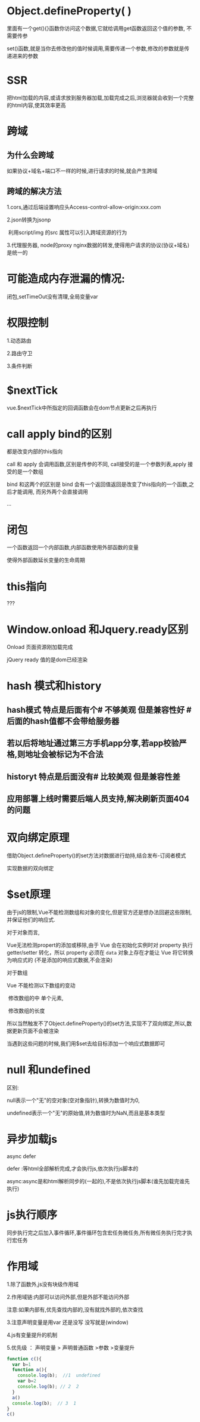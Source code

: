 # Object.defineProperty( )

​	里面有一个get(){}函数你访问这个数据,它就给调用get函数返回这个值的参数, 不需要传参

​	set()函数,就是当你去修改他的值时候调用,需要传递一个参数,修改的参数就是传递进来的参数



# SSR

把html加载的内容,或请求放到服务器加载,加载完成之后,浏览器就会收到一个完整的html内容,使其效率更高



# 跨域

## 为什么会跨域

如果协议+域名+端口不一样的时候,进行请求的时候,就会产生跨域

## 跨域的解决方法

1.cors,通过后端设置响应头Access-control-allow-origin:xxx.com

2.json转换为jsonp

​	利用script/img  的src 属性可以引入跨域资源的行为

3.代理服务器, node的proxy nginx数据的转发,使得用户请求的协议(协议+域名)是统一的



# 可能造成内存泄漏的情况:

闭包,setTimeOut没有清理,全局变量var

# 权限控制

1.动态路由

2.路由守卫

3.条件判断

# $nextTick

vue.$nextTick中所指定的回调函数会在dom节点更新之后再执行



# call apply bind的区别

都是改变内部的this指向

call 和 apply 会调用函数,区别是传参的不同, call接受的是一个参数列表,apply 接受的是一个数组

bind 和这两个的区别是 bind 会有一个返回值返回是改变了this指向的一个函数,之后才能调用, 而另外两个会直接调用

...

# 闭包

一个函数返回一个内部函数,内部函数使用外部函数的变量

使得外部函数延长变量的生命周期

# this指向

???

# Window.onload 和Jquery.ready区别

Onload 页面资源刚加载完成

jQuery ready 值的是dom已经渲染



# hash 模式和history 

## hash模式 特点是后面有个#  不够美观 但是兼容性好 #后面的hash值都不会带给服务器

## 若以后将地址通过第三方手机app分享,若app校验严格,则地址会被标记为不合法





## historyt 特点是后面没有#	比较美观 但是兼容性差

## 应用部署上线时需要后端人员支持,解决刷新页面404的问题









# 双向绑定原理

借助Object.defineProperty()的set方法对数据进行劫持,结合发布-订阅者模式

实现数据的双向绑定



# $set原理

由于js的限制,Vue不能检测数组和对象的变化,但是官方还是想办法回避这些限制,并保证他们的响应式.

对于对象而言,

Vue无法检测propert的添加或移除,由于 Vue 会在初始化实例时对 property 执行 getter/setter 转化，所以 property 必须在 `data` 对象上存在才能让 Vue 将它转换为响应式的 (不是添加的响应式数据,不会渲染)

对于数组

Vue 不能检测以下数组的变动

​	修改数组的中 单个元素,

​	修改数组的长度

所以当然触发不了Object.defineProperty()的set方法,实现不了双向绑定,所以,数据更新页面不会被渲染

当遇到这些问题的时候,我们用$set去给目标添加一个响应式数据即可



# null 和undefined

区别:

null表示一个"无"的空对象(空对象指针),转换为数值时为0,

undefined表示一个"无"的原始值,转为数值时为NaN,而且是基本类型

# 异步加载js

async defer

defer :等html全部解析完成,才会执行js,依次执行js脚本的

async:async是和html解析同步的(一起的),不是依次执行js脚本(谁先加载完谁先执行)



# js执行顺序

同步执行完之后加入事件循环,事件循环包含宏任务微任务,所有微任务执行完才执行宏任务

# 作用域

1.除了函数外,js没有块级作用域

2.作用域链:内部可以访问外部,但是外部不能访问外部

注意:如果内部有,优先查找内部的,没有就找外部的,依次查找

3.注意声明变量是用var 还是没写 没写就是(window)

4.js有变量提升的机制

5.优先级 ： 声明变量  > 声明普通函数 >参数 >变量提升

 

```js
function c(){
  var b=1
  function a(){
    console.log(b);  //1  undefined
    var b=2
    console.log(b); // 2  2
  }
  a()
  console.log(b);  // 3  1
}
c()
```

